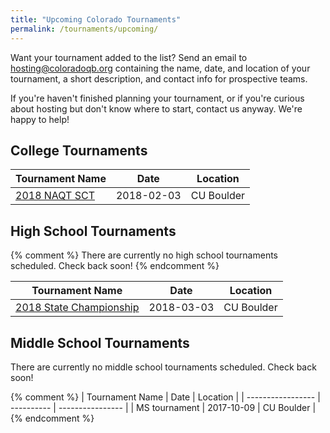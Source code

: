 ```yaml
---
title: "Upcoming Colorado Tournaments"
permalink: /tournaments/upcoming/
---
```


Want your tournament added to the list? Send an email to
<hosting@coloradoqb.org> containing the name, date, and location of
your tournament, a short description, and contact info for prospective
teams.

If you're haven't finished planning your tournament, or if you're curious about
hosting but don't know where to start, contact us anyway. We're happy to help!

## College Tournaments

| Tournament Name   | Date       | Location         |
| ----------------- | ---------- | ---------------- |
| [2018 NAQT SCT](http://www.hsquizbowl.org/forums/viewtopic.php?f=8&t=20728) | 2018-02-03 | CU Boulder |

## High School Tournaments

{% comment %}
There are currently no high school tournaments scheduled. Check back soon!
{% endcomment %}

| Tournament Name   | Date       | Location         |
| ----------------- | ---------- | ---------------- |
| [2018 State Championship](http://www.hsquizbowl.org/forums/viewtopic.php?f=1&t=20924) | 2018-03-03 | CU Boulder |

## Middle School Tournaments

There are currently no middle school tournaments scheduled. Check back soon!

{% comment %}
| Tournament Name   | Date       | Location         |
| ----------------- | ---------- | ---------------- |
| MS tournament     | 2017-10-09 | CU Boulder       |
{% endcomment %}
